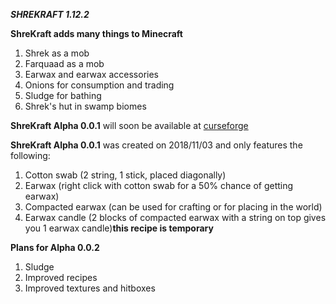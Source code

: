 ***SHREKRAFT 1.12.2***

**ShreKraft adds many things to Minecraft**

  1. Shrek as a mob
  2. Farquaad as a mob
  3. Earwax and earwax accessories
  4. Onions for consumption and trading
  5. Sludge for bathing
  6. Shrek's hut in swamp biomes

**ShreKraft Alpha 0.0.1** will soon be available at [curseforge](https://minecraft.curseforge.com/projects/shrekraft)

**ShreKraft Alpha 0.0.1** was created on 2018/11/03 and only features the following:
  1. Cotton swab (2 string, 1 stick, placed diagonally)
  2. Earwax (right click with cotton swab for a 50% chance of getting earwax)
  3. Compacted earwax (can be used for crafting or for placing in the world)
  4. Earwax candle (2 blocks of compacted earwax with a string on top gives you 1 earwax candle)**this recipe is temporary**

**Plans for Alpha 0.0.2**
  1. Sludge
  2. Improved recipes
  3. Improved textures and hitboxes
